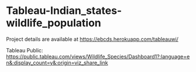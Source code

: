 # Tableau-Indian_states-wildlife_population
Project details are available at https://ebcds.herokuapp.com/tableauwi/

Tableau Public: https://public.tableau.com/views/Wildlife_Species/Dashboard1?:language=en&:display_count=y&:origin=viz_share_link
